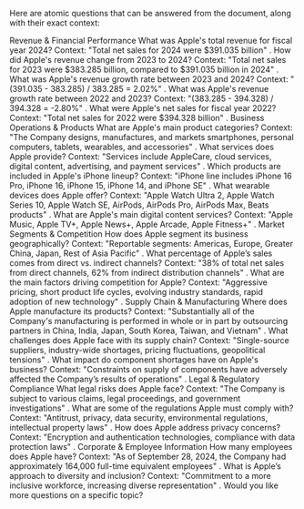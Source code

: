 Here are atomic questions that can be answered from the document, along with their exact context:

Revenue & Financial Performance
What was Apple's total revenue for fiscal year 2024?
Context: "Total net sales for 2024 were $391.035 billion"​
.
How did Apple's revenue change from 2023 to 2024?
Context: "Total net sales for 2023 were $383.285 billion, compared to $391.035 billion in 2024"​
.
What was Apple's revenue growth rate between 2023 and 2024?
Context: "(391.035 - 383.285) / 383.285 = 2.02%"​
.
What was Apple's revenue growth rate between 2022 and 2023?
Context: "(383.285 - 394.328) / 394.328 = -2.80%"​
.
What were Apple's net sales for fiscal year 2022?
Context: "Total net sales for 2022 were $394.328 billion"​
.
Business Operations & Products
What are Apple's main product categories?
Context: "The Company designs, manufactures, and markets smartphones, personal computers, tablets, wearables, and accessories"​
.
What services does Apple provide?
Context: "Services include AppleCare, cloud services, digital content, advertising, and payment services"​
.
Which products are included in Apple's iPhone lineup?
Context: "iPhone line includes iPhone 16 Pro, iPhone 16, iPhone 15, iPhone 14, and iPhone SE"​
.
What wearable devices does Apple offer?
Context: "Apple Watch Ultra 2, Apple Watch Series 10, Apple Watch SE, AirPods, AirPods Pro, AirPods Max, Beats products"​
.
What are Apple's main digital content services?
Context: "Apple Music, Apple TV+, Apple News+, Apple Arcade, Apple Fitness+"​
.
Market Segments & Competition
How does Apple segment its business geographically?
Context: "Reportable segments: Americas, Europe, Greater China, Japan, Rest of Asia Pacific"​
.
What percentage of Apple’s sales comes from direct vs. indirect channels?
Context: "38% of total net sales from direct channels, 62% from indirect distribution channels"​
.
What are the main factors driving competition for Apple?
Context: "Aggressive pricing, short product life cycles, evolving industry standards, rapid adoption of new technology"​
.
Supply Chain & Manufacturing
Where does Apple manufacture its products?
Context: "Substantially all of the Company's manufacturing is performed in whole or in part by outsourcing partners in China, India, Japan, South Korea, Taiwan, and Vietnam"​
.
What challenges does Apple face with its supply chain?
Context: "Single-source suppliers, industry-wide shortages, pricing fluctuations, geopolitical tensions"​
.
What impact do component shortages have on Apple's business?
Context: "Constraints on supply of components have adversely affected the Company’s results of operations"​
.
Legal & Regulatory Compliance
What legal risks does Apple face?
Context: "The Company is subject to various claims, legal proceedings, and government investigations"​
.
What are some of the regulations Apple must comply with?
Context: "Antitrust, privacy, data security, environmental regulations, intellectual property laws"​
.
How does Apple address privacy concerns?
Context: "Encryption and authentication technologies, compliance with data protection laws"​
.
Corporate & Employee Information
How many employees does Apple have?
Context: "As of September 28, 2024, the Company had approximately 164,000 full-time equivalent employees"​
.
What is Apple’s approach to diversity and inclusion?
Context: "Commitment to a more inclusive workforce, increasing diverse representation"​
.
Would you like more questions on a specific topic?
